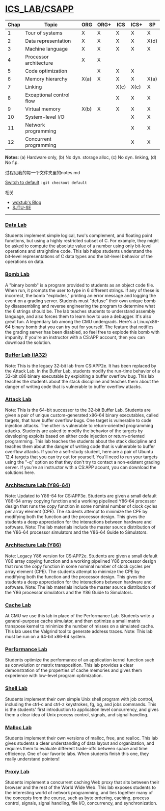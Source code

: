# [ICS_LAB/CSAPP](http://csapp.cs.cmu.edu/3e/instructors.html)

|Chap|Topic|ORG|ORG+|ICS|ICS+|SP|
|---|---|---|---|---|---|---|
|1 |Tour of systems |X|X|X|X|X|
|2 |Data representation |X|X|X|X|X(d)|
|3 |Machine language |X|X|X|X|X|
|4 |Processor architecture |X|X| | | |
|5 |Code optimization | |X|X|X| |
|6 |Memory hierarchy |X(a)|X|X|X|X(a)|
|7 |Linking | | |X(c) |X(c) |X|
|8 |Exceptional control flow| | |X|X|X|
|9 |Virtual memory |X(b)|X|X|X|X|
|10|System-level I/O | | | |X|X|
|11|Network programming | | | |X|X|
|12|Concurrent programming | | | |X|X|

**Notes**: (a) Hardware only, (b) No dyn. storage alloc, (c) No dyn. linking, (d) No f.p.

过程见我的每一个文件夹里的notes.md

[Switch to default](https://github.com/YeXiaoRain/ICS_LAB_CMU_2016) : `git checkout default`

相关
 * [wdxtub's Blog](http://wdxtub.com/2016/04/16/thin-csapp-0/)
 * [SJTU-SE](https://github.com/SJTU-SE/awesome-se)

---

### [Data Lab](/lab1-data)
Students implement simple logical, two's complement, and floating point functions, but using a highly restricted subset of C. For example, they might be asked to compute the absolute value of a number using only bit-level operations and straightline code. This lab helps students understand the bit-level representations of C data types and the bit-level behavior of the operations on data.

### [Bomb Lab](/lab2-bomb)
A "binary bomb" is a program provided to students as an object code file. When run, it prompts the user to type in 6 different strings. If any of these is incorrect, the bomb "explodes," printing an error message and logging the event on a grading server. Students must "defuse" their own unique bomb by disassembling and reverse engineering the program to determine what the 6 strings should be. The lab teaches students to understand assembly language, and also forces them to learn how to use a debugger. It's also great fun. A legendary lab among the CMU undergrads.
Here's a Linux/x86-64 binary bomb that you can try out for yourself. The feature that notifies the grading server has been disabled, so feel free to explode this bomb with impunity. If you're an instructor with a CS:APP account, then you can download the solution.

### [Buffer Lab (IA32)](/lab3-buffer-32-bit)
Note: This is the legacy 32-bit lab from CS:APP2e. It has been replaced by the Attack Lab. In the Buffer Lab, students modify the run-time behavior of a 32-bit x86 binary executable by exploiting a buffer overflow bug. This lab teaches the students about the stack discipline and teaches them about the danger of writing code that is vulnerable to buffer overflow attacks.

### [Attack Lab](/lab3-buffer-64-bit)
Note: This is the 64-bit successor to the 32-bit Buffer Lab. Students are given a pair of unique custom-generated x86-64 binary executables, called targets, that have buffer overflow bugs. One target is vulnerable to code injection attacks. The other is vulnerable to return-oriented programming attacks. Students are asked to modify the behavior of the targets by developing exploits based on either code injection or return-oriented programming. This lab teaches the students about the stack discipline and teaches them about the danger of writing code that is vulnerable to buffer overflow attacks.
If you're a self-study student, here are a pair of Ubuntu 12.4 targets that you can try out for yourself. You'll need to run your targets using the "-q" option so that they don't try to contact a non-existent grading server. If you're an instructor with a CS:APP acount, you can download the solutions here.

### [Architecture Lab (Y86-64)](/lab4-architecture-y86-64)
Note: Updated to Y86-64 for CS:APP3e. Students are given a small default Y86-64 array copying function and a working pipelined Y86-64 processor design that runs the copy function in some nominal number of clock cycles per array element (CPE). The students attempt to minimize the CPE by modifying both the function and the processor design. This gives the students a deep appreciation for the interactions between hardware and software.
Note: The lab materials include the master source distribution of the Y86-64 processor simulators and the Y86-64 Guide to Simulators.

### [Architecture Lab (Y86)](/lab4-architecture-y86)
Note: Legacy Y86 version for CS:APP2e. Students are given a small default Y86 array copying function and a working pipelined Y86 processor design that runs the copy function in some nominal number of clock cycles per array element (CPE). The students attempt to minimize the CPE by modifying both the function and the processor design. This gives the students a deep appreciation for the interactions between hardware and software.
Note: The lab materials include the master source distribution of the Y86 processor simulators and the Y86 Guide to Simulators.

### [Cache Lab](/lab5-cache)
At CMU we use this lab in place of the Performance Lab. Students write a general-purpose cache simulator, and then optimize a small matrix transpose kernel to minimize the number of misses on a simulated cache. This lab uses the Valgrind tool to generate address traces.
Note: This lab must be run on a 64-bit x86-64 system.

### [Performance Lab](/lab6-performance)
Students optimize the performance of an application kernel function such as convolution or matrix transposition. This lab provides a clear demonstration of the properties of cache memories and gives them experience with low-level program optimization.

### [Shell Lab](/lab7-shell)
Students implement their own simple Unix shell program with job control, including the ctrl-c and ctrl-z keystrokes, fg, bg, and jobs commands. This is the students' first introduction to application level concurrency, and gives them a clear idea of Unix process control, signals, and signal handling.

### [Malloc Lab](/lab8-malloc)
Students implement their own versions of malloc, free, and realloc. This lab gives students a clear understanding of data layout and organization, and requires them to evaluate different trade-offs between space and time efficiency. One of our favorite labs. When students finish this one, they really understand pointers!

### [Proxy Lab](/lab9-proxy)
Students implement a concurrent caching Web proxy that sits between their browser and the rest of the World Wide Web. This lab exposes students to the interesting world of network programming, and ties together many of the concepts from the course, such as byte ordering, caching, process control, signals, signal handling, file I/O, concurrency, and synchronization.
